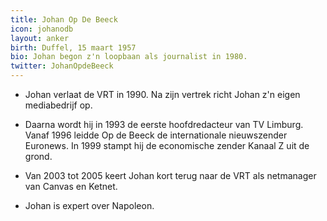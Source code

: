 ```yaml
---
title: Johan Op De Beeck
icon: johanodb
layout: anker
birth: Duffel, 15 maart 1957
bio: Johan begon z'n loopbaan als journalist in 1980.
twitter: JohanOpdeBeeck
---
```


* Johan verlaat de VRT in 1990. Na zijn vertrek richt Johan z'n eigen mediabedrijf op.

* Daarna wordt hij in 1993 de eerste hoofdredacteur van TV Limburg. Vanaf 1996 leidde Op de Beeck de internationale nieuwszender Euronews. In 1999 stampt hij de economische zender Kanaal Z uit de grond.

* Van 2003 tot 2005 keert Johan kort terug naar de VRT als netmanager van Canvas en Ketnet.

* Johan is expert over Napoleon.
